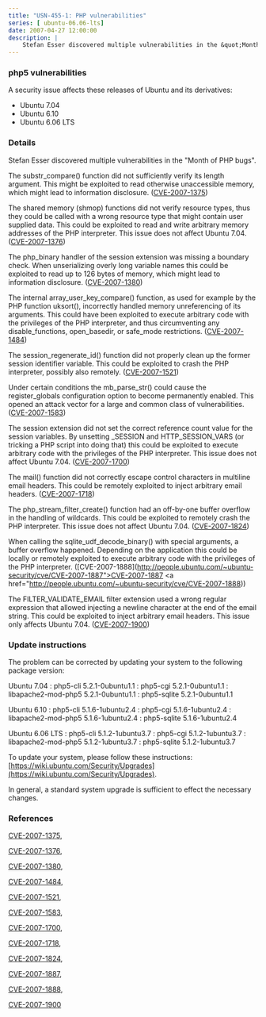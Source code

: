 ```yaml
---
title: "USN-455-1: PHP vulnerabilities"
series: [ ubuntu-06.06-lts]
date: 2007-04-27 12:00:00
description: |
    Stefan Esser discovered multiple vulnerabilities in the &quot;Month of PHP bugs&quot;.
--- 
```

 
### php5 vulnerabilities

A security issue affects these releases of Ubuntu and its derivatives:

* Ubuntu 7.04
* Ubuntu 6.10
* Ubuntu 6.06 LTS

### Details

Stefan Esser discovered multiple vulnerabilities in the &quot;Month of PHP bugs&quot;.

The substr_compare() function did not sufficiently verify its length argument. This might be exploited to read otherwise unaccessible memory, which might lead to information disclosure. ([CVE-2007-1375](http://people.ubuntu.com/~ubuntu-security/cve/CVE-2007-1375))

The shared memory (shmop) functions did not verify resource types, thus they could be called with a wrong resource type that might contain user supplied data. This could be exploited to read and write arbitrary memory addresses of the PHP interpreter. This issue does not affect Ubuntu 7.04. ([CVE-2007-1376](http://people.ubuntu.com/~ubuntu-security/cve/CVE-2007-1376))

The php_binary handler of the session extension was missing a boundary check. When unserializing overly long variable names this could be exploited to read up to 126 bytes of memory, which might lead to information disclosure. ([CVE-2007-1380](http://people.ubuntu.com/~ubuntu-security/cve/CVE-2007-1380))

The internal array_user_key_compare() function, as used for example by the PHP function uksort(), incorrectly handled memory unreferencing of its arguments. This could have been exploited to execute arbitrary code with the privileges of the PHP interpreter, and thus circumventing any disable_functions, open_basedir, or safe_mode restrictions. ([CVE-2007-1484](http://people.ubuntu.com/~ubuntu-security/cve/CVE-2007-1484))

The session_regenerate_id() function did not properly clean up the former session identifier variable. This could be exploited to crash the PHP interpreter, possibly also remotely. ([CVE-2007-1521](http://people.ubuntu.com/~ubuntu-security/cve/CVE-2007-1521))

Under certain conditions the mb_parse_str() could cause the register_globals configuration option to become permanently enabled. This opened an attack vector for a large and common class of vulnerabilities. ([CVE-2007-1583](http://people.ubuntu.com/~ubuntu-security/cve/CVE-2007-1583))

The session extension did not set the correct reference count value for the session variables. By unsetting _SESSION and HTTP_SESSION_VARS (or tricking a PHP script into doing that) this could be exploited to execute arbitrary code with the privileges of the PHP interpreter. This issue does not affect Ubuntu 7.04. ([CVE-2007-1700](http://people.ubuntu.com/~ubuntu-security/cve/CVE-2007-1700))

The mail() function did not correctly escape control characters in multiline email headers. This could be remotely exploited to inject arbitrary email headers. ([CVE-2007-1718](http://people.ubuntu.com/~ubuntu-security/cve/CVE-2007-1718))

The php_stream_filter_create() function had an off-by-one buffer overflow in the handling of wildcards. This could be exploited to remotely crash the PHP interpreter. This issue does not affect Ubuntu 7.04. ([CVE-2007-1824](http://people.ubuntu.com/~ubuntu-security/cve/CVE-2007-1824))

When calling the sqlite_udf_decode_binary() with special arguments, a buffer overflow happened. Depending on the application this could be locally or remotely exploited to execute arbitrary code with the privileges of the PHP interpreter. ([CVE-2007-1888](http://people.ubuntu.com/~ubuntu-security/cve/CVE-2007-1887">CVE-2007-1887</a> <a href="http://people.ubuntu.com/~ubuntu-security/cve/CVE-2007-1888))

The FILTER_VALIDATE_EMAIL filter extension used a wrong regular expression that allowed injecting a newline character at the end of the email string. This could be exploited to inject arbitrary email headers. This issue only affects Ubuntu 7.04. ([CVE-2007-1900](http://people.ubuntu.com/~ubuntu-security/cve/CVE-2007-1900))

### Update instructions

The problem can be corrected by updating your system to the following package version:

Ubuntu 7.04
 : php5-cli <span>5.2.1-0ubuntu1.1</span>
 : php5-cgi <span>5.2.1-0ubuntu1.1</span>
 : libapache2-mod-php5 <span>5.2.1-0ubuntu1.1</span>
 : php5-sqlite <span>5.2.1-0ubuntu1.1</span>

Ubuntu 6.10
 : php5-cli <span>5.1.6-1ubuntu2.4</span>
 : php5-cgi <span>5.1.6-1ubuntu2.4</span>
 : libapache2-mod-php5 <span>5.1.6-1ubuntu2.4</span>
 : php5-sqlite <span>5.1.6-1ubuntu2.4</span>

Ubuntu 6.06 LTS
 : php5-cli <span>5.1.2-1ubuntu3.7</span>
 : php5-cgi <span>5.1.2-1ubuntu3.7</span>
 : libapache2-mod-php5 <span>5.1.2-1ubuntu3.7</span>
 : php5-sqlite <span>5.1.2-1ubuntu3.7</span>

To update your system, please follow these instructions: [https://wiki.ubuntu.com/Security/Upgrades](https://wiki.ubuntu.com/Security/Upgrades).

In general, a standard system upgrade is sufficient to effect the necessary changes.

### References

 [CVE-2007-1375](http://people.ubuntu.com/~ubuntu-security/cve/CVE-2007-1375), 

 [CVE-2007-1376](http://people.ubuntu.com/~ubuntu-security/cve/CVE-2007-1376), 

 [CVE-2007-1380](http://people.ubuntu.com/~ubuntu-security/cve/CVE-2007-1380), 

 [CVE-2007-1484](http://people.ubuntu.com/~ubuntu-security/cve/CVE-2007-1484), 

 [CVE-2007-1521](http://people.ubuntu.com/~ubuntu-security/cve/CVE-2007-1521), 

 [CVE-2007-1583](http://people.ubuntu.com/~ubuntu-security/cve/CVE-2007-1583), 

 [CVE-2007-1700](http://people.ubuntu.com/~ubuntu-security/cve/CVE-2007-1700), 

 [CVE-2007-1718](http://people.ubuntu.com/~ubuntu-security/cve/CVE-2007-1718), 

 [CVE-2007-1824](http://people.ubuntu.com/~ubuntu-security/cve/CVE-2007-1824), 

 [CVE-2007-1887](http://people.ubuntu.com/~ubuntu-security/cve/CVE-2007-1887), 

 [CVE-2007-1888](http://people.ubuntu.com/~ubuntu-security/cve/CVE-2007-1888), 

 [CVE-2007-1900](http://people.ubuntu.com/~ubuntu-security/cve/CVE-2007-1900)
 
